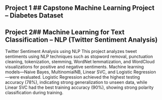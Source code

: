 ## Project 1 ## Capstone Machine Learning Project – Diabetes Dataset


## Project 2## Machine Learning for Text Classification – NLP (Twitter Sentiment Analysis)
Twitter Sentiment Analysis using NLP
This project analyzes tweet sentiments using NLP techniques such as stopword removal, punctuation cleaning, tokenization, 
stemming, WordNet lemmatization, and WordCloud visualizations for positive and negative sentiments. 
Machine learning models—Naive Bayes, MultinomialNB, Linear SVC, and Logistic Regression—were evaluated.
Logistic Regression achieved the highest testing accuracy (78%), indicating strong generalization to unseen data,
while Linear SVC had the best training accuracy (90%), showing strong polarity classification during training.
